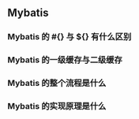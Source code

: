 ## Mybatis

### Mybatis 的 #{} 与 ${} 有什么区别



### Mybatis 的一级缓存与二级缓存



### Mybatis 的整个流程是什么



### Mybatis 的实现原理是什么

